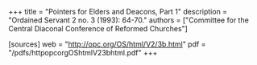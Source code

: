 +++
title = "Pointers for Elders and Deacons, Part 1"
description = "Ordained Servant 2 no. 3 (1993): 64-70."
authors = ["Committee for the Central Diaconal Conference of Reformed Churches"]

[sources]
web = "http://opc.org/OS/html/V2/3b.html"
pdf = "/pdfs/httpopcorgOShtmlV23bhtml.pdf"
+++
